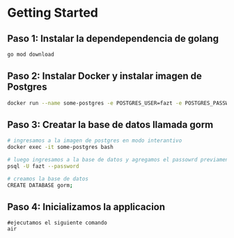 # Getting Started

## Paso 1: Instalar la dependependencia de golang

```bash
go mod download
```

## Paso 2: Instalar Docker y instalar imagen de Postgres

```bash
docker run --name some-postgres -e POSTGRES_USER=fazt -e POSTGRES_PASSWORD=mysecretpassword -p 5432:5432 -d postgres
```

## Paso 3: Creatar la base de datos llamada gorm

```bash
# ingresamos a la imagen de postgres en modo interantivo
docker exec -it some-postgres bash

# luego ingresamos a la base de datos y agregamos el passowrd previamente seteado
psql -U fazt --password

# creamos la base de datos
CREATE DATABASE gorm;
```

## Paso 4: Inicializamos la applicacion
```
#ejecutamos el siguiente comando
air

```
